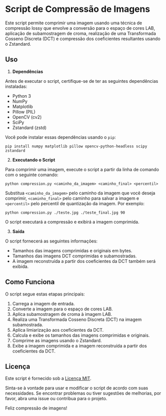 # Script de Compressão de Imagens

Este script permite comprimir uma imagem usando uma técnica de compressão lossy que envolve a conversão para o espaço de cores LAB, aplicação de subamostragem de croma, realização de uma Transformada Cosseno Discreta (DCT) e compressão dos coeficientes resultantes usando o Zstandard.

## Uso

1. **Dependências**

Antes de executar o script, certifique-se de ter as seguintes dependências instaladas:

- Python 3
- NumPy
- Matplotlib
- Pillow (PIL)
- OpenCV (cv2)
- SciPy
- Zstandard (zstd)

Você pode instalar essas dependências usando o `pip`:

    pip install numpy matplotlib pillow opencv-python-headless scipy zstandard


2. **Executando o Script**

Para comprimir uma imagem, execute o script a partir da linha de comando com o seguinte comando:

    python compression.py <caminho_da_imagem> <caminho_final> <percentil>

Substitua `<caminho_da_imagem>` pelo caminho da imagem que você deseja comprimir, `<caminho_final>` pelo caminho para salvar a imagem e `<percentil>` pelo percentil de quantização da imagem. Por exemplo:

    python compression.py ./teste.jpg ./teste_final.jpg 90

O script executará a compressão e exibirá a imagem comprimida.

3. **Saída**

O script fornecerá as seguintes informações:

- Tamanhos das imagens comprimidas e originais em bytes.
- Tamanhos das imagens DCT comprimidas e subamostradas.
- A imagem reconstruída a partir dos coeficientes da DCT também será exibida.

## Como Funciona

O script segue estas etapas principais:

1. Carrega a imagem de entrada.
2. Converte a imagem para o espaço de cores LAB.
3. Aplica subamostragem de croma à imagem LAB.
4. Realiza uma Transformada Cosseno Discreta (DCT) na imagem subamostrada.
5. Aplica limiarização aos coeficientes da DCT.
6. Calcula e exibe os tamanhos das imagens comprimidas e originais.
7. Comprime as imagens usando o Zstandard.
8. Exibe a imagem comprimida e a imagem reconstruída a partir dos coeficientes da DCT.

## Licença

Este script é fornecido sob a [Licença MIT](LICENSE).

Sinta-se à vontade para usar e modificar o script de acordo com suas necessidades. Se encontrar problemas ou tiver sugestões de melhorias, por favor, abra uma issue ou contribua para o projeto.

Feliz compressão de imagens!
